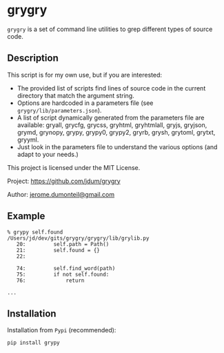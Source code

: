 # grygry

`grygry` is a set of command line utilities to grep different types of source code.

## Description

This script is for my own use, but if you are interested:

- The provided list of scripts find lines of source code in the current directory that match the argument string.
- Options are hardcoded in a parameters file (see `grygry/lib/parameters.json`).
- A list of script dynamically generated from the parameters file are available: gryall, grycfg, grycss, gryhtml, gryhtmlall, gryjs, gryjson, grymd, grynopy, grypy, grypy0, grypy2, gryrb, grysh, grytoml, grytxt, gryyml.
- Just look in the parameters file to understand the various options (and adapt to your needs.)

This project is licensed under the MIT License.

Project:
    https://github.com/jdum/grygry

Author:
    jerome.dumonteil@gmail.com


## Example

```shell
% grypy self.found
/Users/jd/dev/gits/grygry/grygry/lib/grylib.py
   20:         self.path = Path()
   21:         self.found = {}
   22:

   74:         self.find_word(path)
   75:         if not self.found:
   76:             return

...
```


## Installation

Installation from `Pypi` (recommended):


```python
pip install grypy
```
